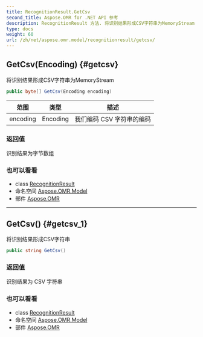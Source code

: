 ```yaml
---
title: RecognitionResult.GetCsv
second_title: Aspose.OMR for .NET API 参考
description: RecognitionResult 方法. 将识别结果形成CSV字符串为MemoryStream
type: docs
weight: 60
url: /zh/net/aspose.omr.model/recognitionresult/getcsv/
---
```

## GetCsv(Encoding) {#getcsv}

将识别结果形成CSV字符串为MemoryStream

```csharp
public byte[] GetCsv(Encoding encoding)
```

| 范围 | 类型 | 描述 |
| --- | --- | --- |
| encoding | Encoding | 我们编码 CSV 字符串的编码 |

### 返回值

识别结果为字节数组

### 也可以看看

* class [RecognitionResult](../)
* 命名空间 [Aspose.OMR.Model](../../recognitionresult/)
* 部件 [Aspose.OMR](../../../)

---

## GetCsv() {#getcsv_1}

将识别结果形成CSV字符串

```csharp
public string GetCsv()
```

### 返回值

识别结果为 CSV 字符串

### 也可以看看

* class [RecognitionResult](../)
* 命名空间 [Aspose.OMR.Model](../../recognitionresult/)
* 部件 [Aspose.OMR](../../../)


